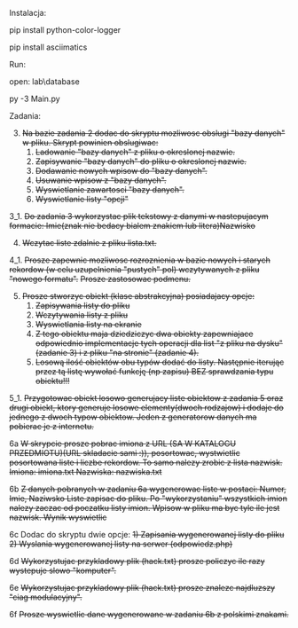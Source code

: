 Instalacja:

pip install python-color-logger

pip install asciimatics


Run:

open: lab\database

py -3 Main.py

Zadania:

3. ~~Na bazie zadania 2 dodac do skryptu mozliwosc obslugi "bazy danych" w pliku.
Skrypt powinien obslugiwac:~~
   1. ~~Ladowanie "bazy danych" z pliku o okreslonej nazwie.~~
   2. ~~Zapisywanie "bazy danych" do pliku o okreslonej nazwie.~~
   3. ~~Dodawanie nowych wpisow do "bazy danych".~~
   4. ~~Usuwanie wpisow z "bazy danych".~~
   5. ~~Wyswietlanie zawartosci "bazy danych".~~
   6. ~~Wyswietlanie listy "opcji"~~

3_1. ~~Do zadania 3 wykorzystac plik tekstowy z danymi w nastepujacym formacie:
Imie(znak nie bedacy bialem znakiem lub litera)Nazwisko~~

4. ~~Wczytac liste zdalnie z pliku lista.txt.~~

4_1. ~~Prosze zapewnic mozliwosc rozroznienia w bazie nowych i starych rekordow (w celu uzupelnienia "pustych" pol) wczytywanych z pliku "nowego formatu".~~
~~Prosze zastosowac podmenu.~~

5. ~~Prosze stworzyc obiekt (klase abstrakcyjna) posiadajacy opcje:~~
   1. ~~Zapisywania listy do pliku~~
   2. ~~Wczytywania listy z pliku~~
   3. ~~Wyswietlania listy na ekranie~~
   4. ~~Z tego obiektu maja dziedziczyc dwa obiekty zapewniajace odpowiednio implementacje tych operacji dla list "z pliku na dysku" (zadanie 3) i z pliku "na stronie" (zadanie 4).~~
   5. ~~Losową ilość obiektów obu typów dodać do listy. Następnie iterując przez tą listę wywołać funkcję (np zapisu) BEZ sprawdzania typu obiektu!!!~~

5_1. ~~Przygotowac obiekt losowo generujacy liste obiektow z zadania 5 oraz drugi obiekt, ktory generuje losowe elementy(dwoch rodzajow) i dodaje do jednego z dwoch typow obiektow. Jeden z generatorow danych ma pobierac je z internetu.~~

6a ~~W skrypcie prosze pobrac imiona z URL (SA W KATALOGU PRZEDMIOTU)(URL skladacie sami :)), posortowac, wystwietlic posortowana liste i liczbe rekordow. To samo nalezy zrobic z lista nazwisk.
Imiona: imiona.txt
Nazwiska: nazwiska.txt~~

6b ~~Z danych pobranych w zadaniu 6a wygenerowac liste w postaci:
Numer, Imie, Naziwsko
Liste zapisac do pliku. Po "wykorzystaniu" wszystkich imion nalezy zaczac od
poczatku listy imion. Wpisow w pliku ma byc tyle ile jest nazwisk.
Wynik wyswietlic~~

6c Dodac do skryptu dwie opcje:
~~1) Zapisania wygenerowanej listy do pliku~~
~~2) Wyslania wygenerowanej listy na serwer (odpowiedz.php)~~

6d
~~Wykorzystujac przykladowy plik (hack.txt) prosze policzyc ile razy wystepuje
slowo "komputer".~~

6e
~~Wykorzystujac przykladowy plik (hack.txt) prosze znalezc najdluzszy "ciag
modulacyjny".~~

6f
~~Prosze wyswietlic dane wygenerowane w zadaniu 6b z polskimi znakami.~~
